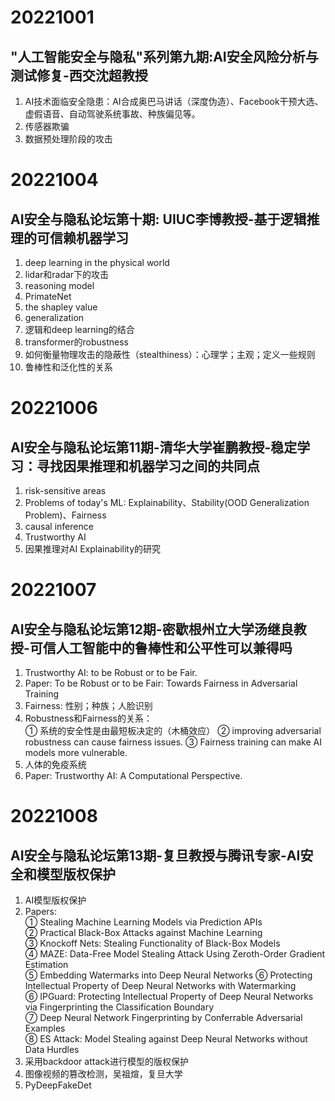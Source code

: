 # 20221001
## "人工智能安全与隐私"系列第九期:AI安全风险分析与测试修复-西交沈超教授
1. AI技术面临安全隐患：AI合成奥巴马讲话（深度伪造）、Facebook干预大选、虚假语音、自动驾驶系统事故、种族偏见等。
2. 传感器欺骗
3. 数据预处理阶段的攻击
# 20221004
## AI安全与隐私论坛第十期: UIUC李博教授-基于逻辑推理的可信赖机器学习
1. deep learning in the physical world
2. lidar和radar下的攻击
3. reasoning model
4. PrimateNet
5. the shapley value
6. generalization
7. 逻辑和deep learning的结合
8. transformer的robustness
9. 如何衡量物理攻击的隐蔽性（stealthiness）：心理学；主观；定义一些规则
10. 鲁棒性和泛化性的关系
# 20221006
## AI安全与隐私论坛第11期-清华大学崔鹏教授-稳定学习：寻找因果推理和机器学习之间的共同点
1. risk-sensitive areas
2. Problems of today's ML: Explainability、Stability(OOD Generalization Problem)、Fairness
3. causal inference
4. Trustworthy AI
5. 因果推理对AI Explainability的研究
# 20221007
## AI安全与隐私论坛第12期-密歇根州立大学汤继良教授-可信人工智能中的鲁棒性和公平性可以兼得吗
1. Trustworthy AI: to be Robust or to be Fair. 
2. Paper: To be Robust or to be Fair: Towards Fairness in Adversarial Training
3. Fairness: 性别；种族；人脸识别
4. Robustness和Fairness的关系：  
① 系统的安全性是由最短板决定的（木桶效应）
② improving adversarial robustness can cause fairness issues.
③ Fairness training can make AI models more vulnerable.
5. 人体的免疫系统
6. Paper: Trustworthy AI: A Computational Perspective.
# 20221008
## AI安全与隐私论坛第13期-复旦教授与腾讯专家-AI安全和模型版权保护
1. AI模型版权保护
2. Papers:  
① Stealing Machine Learning Models via Prediction APIs  
② Practical Black-Box Attacks against Machine Learning  
③ Knockoff Nets: Stealing Functionality of Black-Box Models  
④ MAZE: Data-Free Model Stealing Attack Using Zeroth-Order Gradient Estimation  
⑤ Embedding Watermarks into Deep Neural Networks
⑥ Protecting Intellectual Property of Deep Neural Networks with Watermarking  
⑥ IPGuard: Protecting Intellectual Property of Deep Neural Networks via Fingerprinting the Classification Boundary  
⑦ Deep Neural Network Fingerprinting by Conferrable Adversarial Examples  
⑧ ES Attack: Model Stealing against Deep Neural Networks without Data Hurdles
3. 采用backdoor attack进行模型的版权保护
4. 图像视频的篡改检测，吴祖煊，复旦大学
5. PyDeepFakeDet
